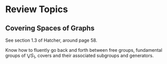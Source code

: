 # Review Topics



## Covering Spaces of Graphs

See section 1.3 of Hatcher, around page 58. 

Know how to fluently go back and forth between free groups, fundamental groups of $\bigvee S_1$, covers and their associated subgroups and generators.

